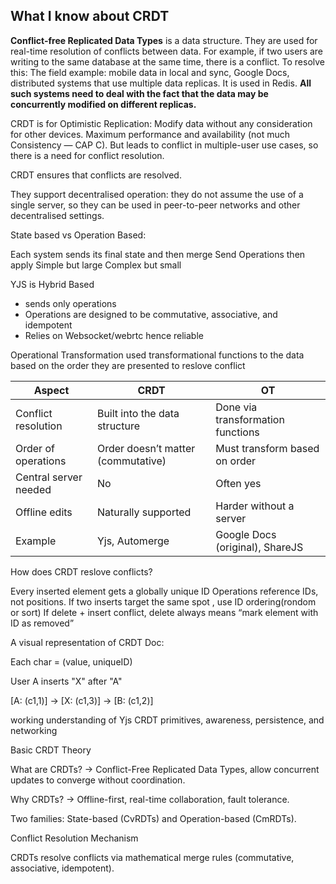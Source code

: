 ## What I know about CRDT

**Conflict-free Replicated Data Types** is a data structure.
They are used for real-time resolution of conflicts between data.
For example, if two users are writing to the same database at the same time, there is a conflict. To resolve this:
The field example: mobile data in local and sync, Google Docs, distributed systems that use multiple data replicas.
It is used in Redis.
**All such systems need to deal with the fact that the data may be concurrently modified on different replicas.**

CRDT is for Optimistic Replication:
Modify data without any consideration for other devices.
Maximum performance and availability (not much Consistency — CAP C).
But leads to conflict in multiple-user use cases, so there is a need for conflict resolution.

CRDT ensures that conflicts are resolved.

They support decentralised operation: they do not assume the use of a single server, so they can be used in peer-to-peer networks and other decentralised settings.

State based vs Operation Based:

Each system sends its final state and then merge
Send Operations then apply
Simple but large
Complex but small

YJS is Hybrid Based

- sends only operations
- Operations are designed to be commutative, associative, and idempotent
- Relies on Websocket/webrtc hence reliable

Operational Transformation used transformational functions to the data based on the order they are presented to reslove conflict

| Aspect                | CRDT                               | OT                                |
| --------------------- | ---------------------------------- | --------------------------------- |
| Conflict resolution   | Built into the data structure      | Done via transformation functions |
| Order of operations   | Order doesn’t matter (commutative) | Must transform based on order     |
| Central server needed | No                                 | Often yes                         |
| Offline edits         | Naturally supported                | Harder without a server           |
| Example               | Yjs, Automerge                     | Google Docs (original), ShareJS   |

How does CRDT reslove conflicts?

Every inserted element gets a globally unique ID
Operations reference IDs, not positions.
If two inserts target the same spot , use ID ordering(rondom or sort)
If delete + insert conflict, delete always means “mark element with ID as removed”

A visual representation of CRDT Doc:

Each char = (value, uniqueID)

User A inserts "X" after "A"

[A: (c1,1)] -> [X: (c1,3)] -> [B: (c1,2)]

working understanding of Yjs CRDT primitives, awareness, persistence, and networking

Basic CRDT Theory

What are CRDTs? → Conflict-Free Replicated Data Types, allow concurrent updates to converge without coordination.

Why CRDTs? → Offline-first, real-time collaboration, fault tolerance.

Two families: State-based (CvRDTs) and Operation-based (CmRDTs).

Conflict Resolution Mechanism

CRDTs resolve conflicts via mathematical merge rules (commutative, associative, idempotent).
